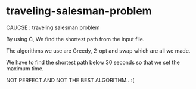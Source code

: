 # traveling-salesman-problem
CAUCSE : traveling salesman problem

By using C, We find the shortest path from the input file.

The algorithms we use are Greedy, 2-opt and swap which are all we made.

We have to find the shortest path below 30 seconds so that we set the maximum time.

NOT PERFECT AND NOT THE BEST ALGORITHM...:(
